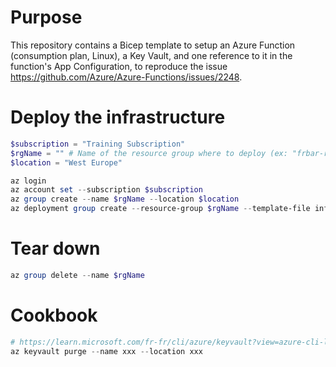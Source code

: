 # Purpose

This repository contains a Bicep template to setup an Azure Function (consumption plan, Linux), a Key Vault, and one reference to it in the function's App Configuration, to reproduce the issue https://github.com/Azure/Azure-Functions/issues/2248.

# Deploy the infrastructure

```powershell
$subscription = "Training Subscription"
$rgName = "" # Name of the resource group where to deploy (ex: "frbar-repro-issue-2248")
$location = "West Europe"

az login
az account set --subscription $subscription
az group create --name $rgName --location $location
az deployment group create --resource-group $rgName --template-file infra.bicep --mode complete
```

# Tear down

```powershell
az group delete --name $rgName
```

# Cookbook

```powershell
# https://learn.microsoft.com/fr-fr/cli/azure/keyvault?view=azure-cli-latest#az-keyvault-purge
az keyvault purge --name xxx --location xxx
``` 